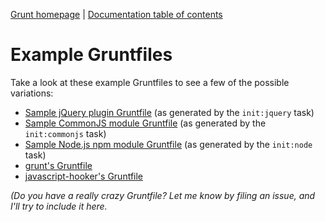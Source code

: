 [Grunt homepage](http://gruntjs.com/) | [Documentation table of contents](toc.md)

# Example Gruntfiles

Take a look at these example Gruntfiles to see a few of the possible variations:

* [Sample jQuery plugin Gruntfile](https://github.com/cowboy/grunt-jquery-example/blob/master/Gruntfile.js) (as generated by the `init:jquery` task)
* [Sample CommonJS module Gruntfile](https://github.com/cowboy/grunt-commonjs-example/blob/master/Gruntfile.js) (as generated by the `init:commonjs` task)
* [Sample Node.js npm module Gruntfile](https://github.com/cowboy/grunt-node-example/blob/master/Gruntfile.js) (as generated by the `init:node` task)
* [grunt's Gruntfile](../Gruntfile.js)
* [javascript-hooker's Gruntfile](https://github.com/cowboy/javascript-hooker/blob/master/Gruntfile.js)

_(Do you have a really crazy Gruntfile? Let me know by filing an issue, and I'll try to include it here._
